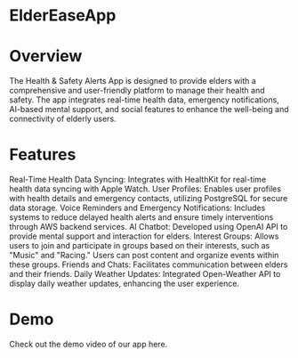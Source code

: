 # ElderEaseApp

# Overview
The Health & Safety Alerts App is designed to provide elders with a comprehensive and user-friendly platform to manage their health and safety. The app integrates real-time health data, emergency notifications, AI-based mental support, and social features to enhance the well-being and connectivity of elderly users.

# Features
Real-Time Health Data Syncing: Integrates with HealthKit for real-time health data syncing with Apple Watch.
User Profiles: Enables user profiles with health details and emergency contacts, utilizing PostgreSQL for secure data storage.
Voice Reminders and Emergency Notifications: Includes systems to reduce delayed health alerts and ensure timely interventions through AWS backend services.
AI Chatbot: Developed using OpenAI API to provide mental support and interaction for elders.
Interest Groups: Allows users to join and participate in groups based on their interests, such as "Music" and "Racing." Users can post content and organize events within these groups.
Friends and Chats: Facilitates communication between elders and their friends.
Daily Weather Updates: Integrated Open-Weather API to display daily weather updates, enhancing the user experience.
# Demo
Check out the demo video of our app here.
